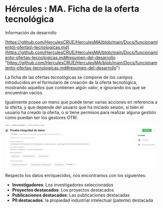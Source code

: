 # Hércules : MA. Ficha de la oferta tecnológica



Información de desarrollo

[https://github.com/HerculesCRUE/HerculesMA/blob/main/Docs/funcionamiento\-ofertas\-tecnologicas.md](https://github.com/HerculesCRUE/HerculesMA/blob/main/Docs/funcionamiento-ofertas-tecnologicas.md#resumen-del-desarrollo "https://github.com/HerculesCRUE/HerculesMA/blob/main/Docs/funcionamiento-ofertas-tecnologicas.md#resumen-del-desarrollo")

  


La ficha de las ofertas tecnológicas se compone de los campos introducidos en el formulario de creación de la oferta tecnológica, mostrando aquellos que contienen algún valor, e ignorando los que se encuentran vacíos.

Igualmente posee un menú que puede tener varias acciones en referencia a la oferta, y que depende del usuario que ha iniciado sesión, si bien el usuario ha creado la oferta, o si tiene permisos para realizar alguna gestión como puedan ser los gestores OTRI. 

![](/attachments/598147358/598147990.png)

Respecto los datos enriquecidos, nos encontramos con los siguientes:

* **Investigadores**: Los investigadores seleccionados
* **Proyectos destacados**: Los proyectos destacados
* **Publicaciones destacados**: Las publicaciones destacadas
* **PII destacados**: la propiedad industrial intelectual (patente) destacada

  


  





